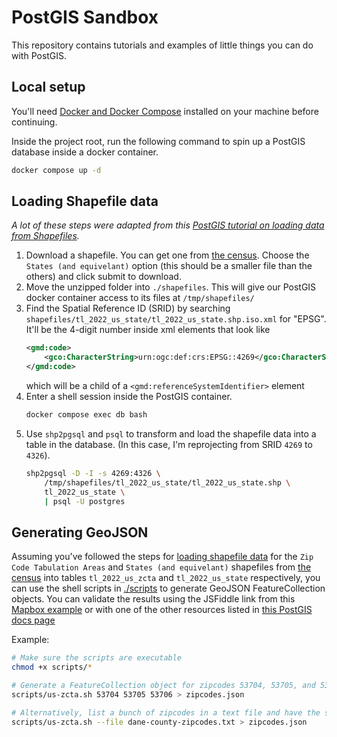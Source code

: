 # PostGIS Sandbox

This repository contains tutorials and examples of little things you can do with PostGIS.

## Local setup

You'll need [Docker and Docker Compose](https://docs.docker.com/get-docker/) installed on your machine before continuing.

Inside the project root, run the following command to spin up a PostGIS database inside a docker container.
```bash
docker compose up -d
```

## Loading Shapefile data

_A lot of these steps were adapted from this [PostGIS tutorial on loading data from Shapefiles](https://postgis.net/workshops/postgis-intro/loading_data.html#shapefiles-what-s-that)._

1. Download a shapefile. You can get one from [the census](https://www.census.gov/cgi-bin/geo/shapefiles/index.php). Choose the `States (and equivelant)` option (this should be a smaller file than the others) and click submit to download.
2. Move the unzipped folder into `./shapefiles`. This will give our PostGIS docker container access to its files at `/tmp/shapefiles/`
3. Find the Spatial Reference ID (SRID) by searching `shapefiles/tl_2022_us_state/tl_2022_us_state.shp.iso.xml` for "EPSG". It'll be the 4-digit number inside xml elements that look like
    ```xml
    <gmd:code>
        <gco:CharacterString>urn:ogc:def:crs:EPSG::4269</gco:CharacterString>
    </gmd:code>
    ```
    which will be a child of a `<gmd:referenceSystemIdentifier>` element
4. Enter a shell session inside the PostGIS container.
    ```bash
    docker compose exec db bash
    ```
5. Use `shp2pgsql` and `psql` to transform and load the shapefile data into a table in the database. (In this case, I'm reprojecting from SRID `4269` to `4326`).
    ```bash
    shp2pgsql -D -I -s 4269:4326 \
        /tmp/shapefiles/tl_2022_us_state/tl_2022_us_state.shp \
        tl_2022_us_state \
        | psql -U postgres
    ```


## Generating GeoJSON

Assuming you've followed the steps for [loading shapefile data](#loading-shapefile-data) for the `Zip Code Tabulation Areas` and `States (and equivelant)` shapefiles from [the census](https://www.census.gov/cgi-bin/geo/shapefiles/index.php) into tables `tl_2022_us_zcta` and `tl_2022_us_state` respectively, you can use the shell scripts in [./scripts](./scripts/) to generate GeoJSON FeatureCollection objects. You can validate the results using the JSFiddle link from this [Mapbox example](https://docs.mapbox.com/mapbox-gl-js/example/multiple-geometries/) or with one of the other resources listed in [this PostGIS docs page](https://postgis.net/docs/en/ST_AsGeoJSON.html)

Example:
```bash
# Make sure the scripts are executable
chmod +x scripts/*

# Generate a FeatureCollection object for zipcodes 53704, 53705, and 53706 and save it in a file called zipcodes.json
scripts/us-zcta.sh 53704 53705 53706 > zipcodes.json

# Alternatively, list a bunch of zipcodes in a text file and have the script read from that
scripts/us-zcta.sh --file dane-county-zipcodes.txt > zipcodes.json
```







